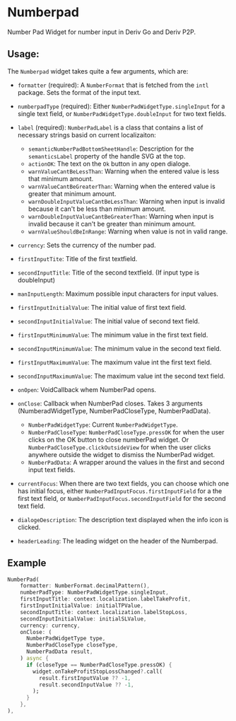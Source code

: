# Numberpad

Number Pad Widget for number input in Deriv Go and Deriv P2P.

## Usage:

The `Numberpad` widget takes quite a few arguments, which are:

- `formatter` (required): A `NumberFormat` that is fetched from the `intl` package. Sets the format of the input text.
- `numberpadType` (required): Either `NumberPadWidgetType.singleInput` for a single text field, or `NumberPadWidgetType.doubleInput` for two text fields.
- `label` (required): `NumberPadLabel` is a class that contains a list of necessary strings basid on current localizaiton:

  - `semanticNumberPadBottomSheetHandle`: Description for the `semanticsLabel` property of the handle SVG at the top.
  - `actionOK`: The text on the `Ok` button in any open dialoge.
  - `warnValueCantBeLessThan`: Warning when the entered value is less that minimum amount.
  - `warnValueCantBeGreaterThan`: Warning when the entered value is greater that minimum amount.
  - `warnDoubleInputValueCantBeLessThan`: Warning when input is invalid because it can't be less than minimum amount.
  - `warnDoubleInputValueCantBeGreaterThan`: Warning when input is invalid because it can't be greater than minimum amount.
  - `warnValueShouldBeInRange`: Warning when value is not in valid range.

- `currency`: Sets the currency of the number pad.
- `firstInputTite`: Title of the first textfield.
- `secondInputTitle`: Title of the second textfield. (If input type is doubleInput)
- `manInputLength`: Maximum possible input characters for input values.
- `firstInputInitialValue`: The initial value of first text field.
- `secondInputInitialValue`: The initial value of second text field.
- `firstInputMinimumValue`: The minimum value in the first text field.
- `secondInputMinimumValue`: The minimum value in the second text field.
- `firstInputMaximumValue`: The maximum value int the first text field.
- `secondInputMaximumValue`: The maximum value int the second text field.
- `onOpen`: VoidCallback whem NumberPad opens.
- `onClose`: Callback when NumberPad closes. Takes 3 arguments (NumberadWidgetType, NumberPadCloseType, NumberPadData).
  - `NumberPadWidgetType`: Current `NumberPadWidgetType`.
  - `NumberPadCloseType`: `NumberPadCloseType.pressOK` for when the user clicks on the OK button to close numberPad widget. Or `NumberPadCloseType.clickOutsideView` for when the user clicks anywhere outside the widget to dismiss the NumberPad widget.
  - `NumberPadData`: A wrapper around the values in the first and second input text fields.
- `currentFocus`: When there are two text fields, you can choose which one has initial focus, either `NumberPadInputFocus.firstInputField` for a the first text field, or `NumberPadInputFocus.secondInputField` for the second text field.
- `dialogeDescription`: The description text displayed when the info icon is clicked.
- `headerLeading`: The leading widget on the header of the Numberpad.

## Example

```dart
NumberPad(
    formatter: NumberFormat.decimalPattern(),
    numberPadType: NumberPadWidgetType.singleInput,
    firstInputTitle: context.localization.labelTakeProfit,
    firstInputInitialValue: initialTPValue,
    secondInputTitle: context.localization.labelStopLoss,
    secondInputInitialValue: initialSLValue,
    currency: currency,
    onClose: (
      NumberPadWidgetType type,
      NumberPadCloseType closeType,
      NumberPadData result,
    ) async {
      if (closeType == NumberPadCloseType.pressOK) {
        widget.onTakeProfitStopLossChanged?.call(
          result.firstInputValue ?? -1,
          result.secondInputValue ?? -1,
        );
      }
    },
),
```
